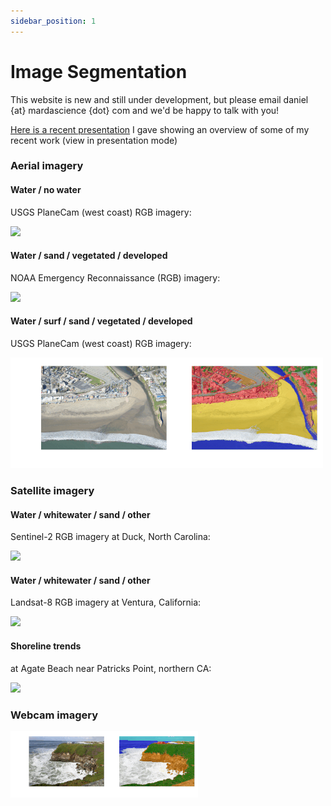 ```yaml
---
sidebar_position: 1
---
```


# Image Segmentation

This website is new and still under development, but please email daniel {at} mardascience {dot} com and we'd be happy to talk with you!

[Here is a recent presentation](https://docs.google.com/presentation/d/1SlIXFUfL4Nxu2R40pXW406gUZ4_MkRlWeyyh3i5GvpI/edit#slide=id.p) I gave showing an overview of some of my recent work (view in presentation mode)

### Aerial imagery

#### Water / no water

USGS PlaneCam (west coast) RGB imagery:

![](../../static/img/bench2019_4unets_ensemble_mask6overlay_lr.gif)

#### Water / sand / vegetated / developed

NOAA Emergency Reconnaissance (RGB) imagery:

![](../../static/img/Dans_noaa_50_lr.gif)


#### Water / surf / sand / vegetated / developed

USGS PlaneCam (west coast) RGB imagery:

![](../../static/img/seabright.gif)



### Satellite imagery

#### Water / whitewater / sand / other

Sentinel-2 RGB imagery at Duck, North Carolina:

![](../../static/img/Duck_s2_scratch_waterline_surfpixels_lr.gif)

#### Water / whitewater / sand / other

Landsat-8 RGB imagery at Ventura, California:

![](../../static/img/Ventura_l8_CT_lr_slow.gif)


#### Shoreline trends 

at Agate Beach near Patricks Point, northern CA:

![](../../static/img/agate_trend_10ms.gif)


### Webcam imagery

![](../../static/img/SC_waves_sidebyside.gif)



